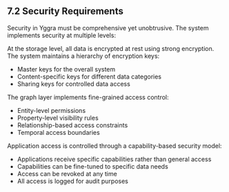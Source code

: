 ## 7.2 Security Requirements

Security in Yggra must be comprehensive yet unobtrusive. The system implements security at multiple levels:

At the storage level, all data is encrypted at rest using strong encryption. The system maintains a hierarchy of encryption keys:
- Master keys for the overall system
- Content-specific keys for different data categories
- Sharing keys for controlled data access

The graph layer implements fine-grained access control:
- Entity-level permissions
- Property-level visibility rules
- Relationship-based access constraints
- Temporal access boundaries

Application access is controlled through a capability-based security model:
- Applications receive specific capabilities rather than general access
- Capabilities can be fine-tuned to specific data needs
- Access can be revoked at any time
- All access is logged for audit purposes